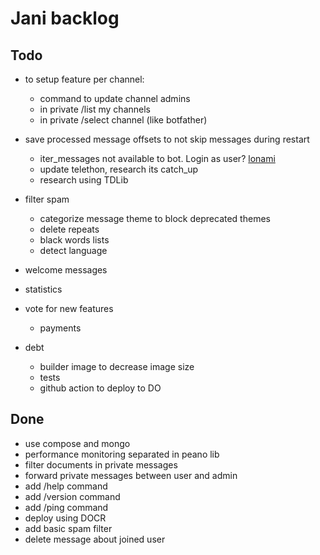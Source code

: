 # Jani backlog

## Todo

- to setup feature per channel:
  - command to update channel admins
  - in private /list my channels
  - in private /select channel (like botfather)

- save processed message offsets to not skip messages during restart
  - iter_messages not available to bot. Login as user? [lonami](https://t.me/TelethonChat/312114)
  - update telethon, research its catch_up
  - research using TDLib

- filter spam
  - categorize message theme to block deprecated themes
  - delete repeats
  - black words lists
  - detect language

- welcome messages

- statistics

- vote for new features
  - payments

- debt
  - builder image to decrease image size
  - tests
  - github action to deploy to DO

## Done

- use compose and mongo
- performance monitoring separated in peano lib
- filter documents in private messages
- forward private messages between user and admin
- add /help command
- add /version command
- add /ping command
- deploy using DOCR
- add basic spam filter
- delete message about joined user
